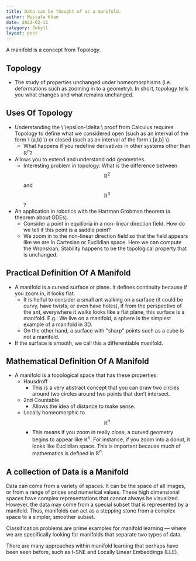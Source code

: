 ```yaml
---
title: Data can be thought of as a manifold.
author: Mustafa Khan
date: 2022-02-11
category: Jekyll
layout: post
---
```


A manifold is a concept from Topology.

## Topology

- The study of properties unchanged under homeomorphisms (i.e. deformations such as zooming in to a geometry). In short, topology tells you what changes and what remains unchanged.

## Uses Of Topology

- Understanding the \\ \epsilon-\delta \\ proof from Calculus requires Topology to define what we considered open (such as an interval of the form \\ (a,b) \\) or closed (such as an interval of the form \\ [a,b] \\).
    - What happens if you redefine derivatives in other systems other than $\mathbb{R}^n$?
- Allows you to extend and understand odd geometries.
    - Interesting problem in topology: What is the difference between $$\mathbb{R}^2$$ and  $$\mathbb{R}^3$$?
- An application in robotics with the Hartman Grobman theorem (a theorem about ODEs).
    - Consider a point in equilibria in a non-linear direction field. How do we tell if this point is a saddle point?
    - We zoom in to the non-linear direction field so that the field appears like we are in Cartesian or Euclidian space. Here we can compute the Wronskian. Stability happens to be the topological property that is unchanged.

## Practical Definition Of A Manifold

- A manifold is a curved surface or plane. It defines continuity because if you zoom in, it looks flat.
    - It is helful to consider a small ant walking on a surface (it could be curvy, have twists, or even have holes), if from the perspective of the ant, everywhere it walks looks like a flat plane, this surface is a manifold. E.g.: We live on a manifold, a sphere is the simplest example of a manifold in 3D. 
    - On the other hand, a surface with "sharp" points such as a cube is not a manifold.
- If the surface is smooth, we call this a differentiable manifold.

## Mathematical Definition Of A Manifold

- A manifold is a topological space that has these properties:
    - Hausdroff
        - This is a very abstract concept that you can draw two circles around two circles around two points that don’t intersect.
    - 2nd Countable
        - Allows the idea of distance to make sense.
    - Locally homeomorphic to $$\mathbb{R}^n$$
        - This means if you zoom in really close, a curved geometry begins to appear like $\mathbb{R}^n$. For instance, if you zoom into a donut, it looks like Euclidian space. This is important because much of mathematics is defined in $\mathbb{R}^n$.


## A collection of Data is a Manifold

Data can come from a variety of spaces. It can be the space of all images, or from a range of prices and numerical values. These high dimensional spaces have complex representations that cannot always be visualized. However, the data may come from a special subset that is represented by a manifold.
Thus, manifolds can act as a stepping stone from a complex space to a simpler, smoother subset.

Classification problems are prime examples for manifold learning — where we are specifically looking for manifolds that separate two types of data.

There are many approaches within manifold learning that perhaps have been seen before, such as t-SNE and Locally Linear Embeddings (LLE).
